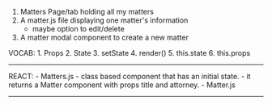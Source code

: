 1. Matters Page/tab holding all my matters
2. A matter.js file displaying one matter's information
    - maybe option to edit/delete
3. A matter modal component to create a new matter

VOCAB:
    1. Props 
    2. State
    3. setState
    4. render()
    5. this.state
    6. this.props

************************************

REACT:
    - Matters.js
        - class based component that has an initial 
            state.
        - it returns a Matter component with props title
            and attorney. 
    - Matter.js



************************************